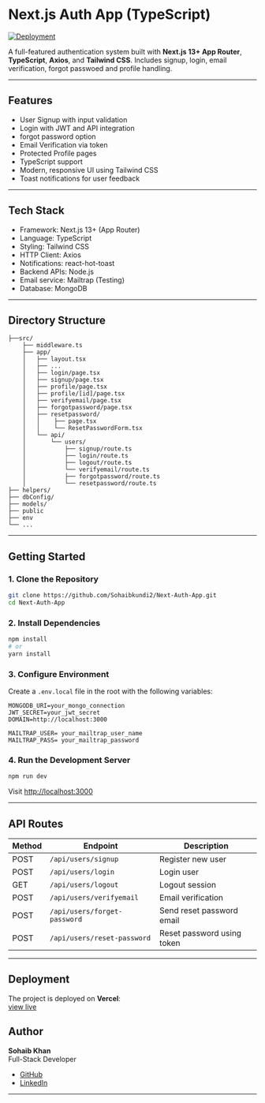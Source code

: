 # Next.js Auth App (TypeScript)

[![Deployment](https://img.shields.io/badge/deployed-live-green)](https://next-auth-app-nine-vert.vercel.app/)

A full-featured authentication system built with **Next.js 13+ App Router**, **TypeScript**, **Axios**, and **Tailwind CSS**. Includes signup, login, email verification, forgot passwoed and profile handling.

---

## Features

- User Signup with input validation
- Login with JWT and API integration
- forgot password option
- Email Verification via token
- Protected Profile pages
- TypeScript support
- Modern, responsive UI using Tailwind CSS
- Toast notifications for user feedback

---

## Tech Stack

- Framework: Next.js 13+ (App Router)
- Language: TypeScript
- Styling: Tailwind CSS
- HTTP Client: Axios
- Notifications: react-hot-toast
- Backend APIs: Node.js 
- Email service: Mailtrap (Testing)
- Database: MongoDB 

---

## Directory Structure

```
├──src/
    ├── middleware.ts
    ├── app/
    │   ├── layout.tsx
    │   ├── ...
    │   ├── login/page.tsx
    │   ├── signup/page.tsx
    │   ├── profile/page.tsx
    │   ├── profile/[id]/page.tsx
    │   ├── verifyemail/page.tsx
    │   ├── forgotpassword/page.tsx
    │   ├── resetpassword/
    │   │    ├── page.tsx 
    │   │    └── ResetPasswordForm.tsx 
    │   └── api/
    │       └── users/
    │           ├── signup/route.ts
    │           ├── login/route.ts
    │           ├── logout/route.ts
    │           └── verifyemail/route.ts
    │           ├── forgotpassword/route.ts
    │           └── resetpassword/route.ts
├── helpers/
├── dbConfig/
├── models/
├── public
├── env
└── ...
```

---

## Getting Started

### 1. Clone the Repository

```bash
git clone https://github.com/Sohaibkundi2/Next-Auth-App.git
cd Next-Auth-App
```

### 2. Install Dependencies

```bash
npm install
# or
yarn install
```

### 3. Configure Environment

Create a `.env.local` file in the root with the following variables:

```env
MONGODB_URI=your_mongo_connection
JWT_SECRET=your_jwt_secret
DOMAIN=http://localhost:3000

MAILTRAP_USER= your_mailtrap_user_name
MAILTRAP_PASS= your_mailtrap_password
```

### 4. Run the Development Server

```bash
npm run dev
```

Visit [http://localhost:3000](http://localhost:3000)

---

## API Routes

| Method | Endpoint               | Description             |
|--------|------------------------|-------------------------|
| POST   | `/api/users/signup`    | Register new user       |
| POST   | `/api/users/login`     | Login user              |
| GET    | `/api/users/logout`    | Logout session          |
| POST   | `/api/users/verifyemail` | Email verification     |
| POST   | `/api/users/forget-password`  | Send reset password email   |
| POST   | `/api/users/reset-password`   | Reset password using token      |

---

## Deployment

The project is deployed on **Vercel**:  
[view live](https://next-auth-app-nine-vert.vercel.app/)



## Author

**Sohaib Khan**  
Full-Stack Developer

- [ GitHub](https://github.com/Sohaibkundi2)
- [ LinkedIn](https://www.linkedin.com/in/sohaibkundi2)
---
